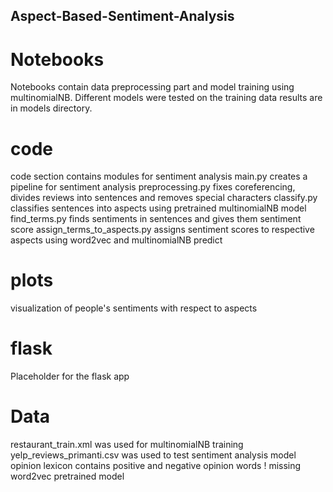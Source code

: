 ## Aspect-Based-Sentiment-Analysis

# Notebooks
Notebooks contain data preprocessing part and model training using multinomialNB. Different models were tested on the training data
results are in models directory.

# code
code section contains modules for sentiment analysis
main.py creates a pipeline for sentiment analysis
preprocessing.py fixes coreferencing, divides reviews into sentences and removes special characters
classify.py classifies sentences into aspects using pretrained multinomialNB model
find_terms.py finds sentiments in sentences and gives them sentiment score
assign_terms_to_aspects.py assigns sentiment scores to respective aspects using word2vec and multinomialNB predict

# plots
visualization of people's sentiments with respect to aspects

# flask
Placeholder for the flask app

# Data
restaurant_train.xml was used for multinomialNB training
yelp_reviews_primanti.csv was used to test sentiment analysis model
opinion lexicon contains positive and negative opinion words
! missing word2vec pretrained model


